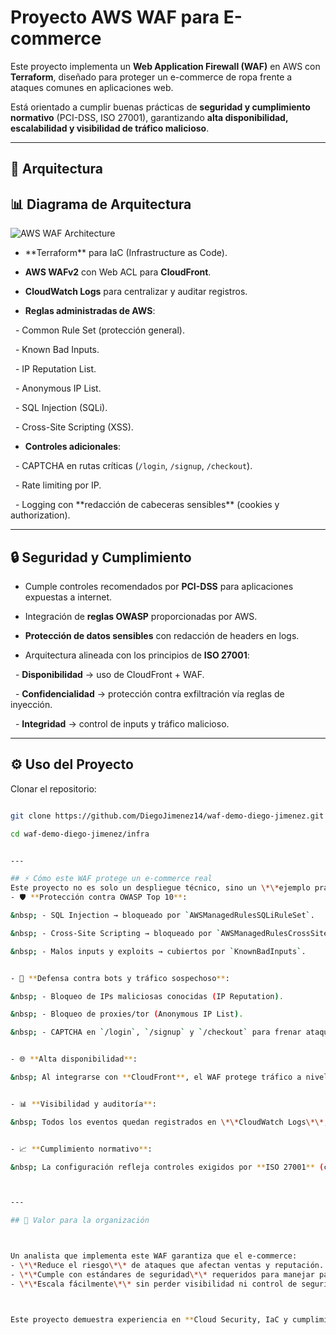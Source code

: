 # Proyecto AWS WAF para E-commerce



Este proyecto implementa un **Web Application Firewall (WAF)** en AWS con **Terraform**, diseñado para proteger un e-commerce de ropa frente a ataques comunes en aplicaciones web.  

Está orientado a cumplir buenas prácticas de **seguridad y cumplimiento normativo** (PCI-DSS, ISO 27001), garantizando **alta disponibilidad, escalabilidad y visibilidad de tráfico malicioso**.



---

## 🚀 Arquitectura

## 📊 Diagrama de Arquitectura

![AWS WAF Architecture](./infra/assets/waf-architecture.png)



- **Terraform\*\* para IaC (Infrastructure as Code).

- **AWS WAFv2** con Web ACL para **CloudFront**.

- **CloudWatch Logs** para centralizar y auditar registros.

- **Reglas administradas de AWS**:

&nbsp; - Common Rule Set (protección general).

&nbsp; - Known Bad Inputs.

&nbsp; - IP Reputation List.

&nbsp; - Anonymous IP List.

&nbsp; - SQL Injection (SQLi).

&nbsp; - Cross-Site Scripting (XSS).

- **Controles adicionales**:

&nbsp; - CAPTCHA en rutas críticas (`/login`, `/signup`, `/checkout`).

&nbsp; - Rate limiting por IP.

&nbsp; - Logging con \*\*redacción de cabeceras sensibles\*\* (cookies y authorization).



---



## 🔒 Seguridad y Cumplimiento

- Cumple controles recomendados por **PCI-DSS** para aplicaciones expuestas a internet.
- Integración de **reglas OWASP** proporcionadas por AWS.
- **Protección de datos sensibles** con redacción de headers en logs.

- Arquitectura alineada con los principios de **ISO 27001**:  

&nbsp; - **Disponibilidad** → uso de CloudFront + WAF.  

&nbsp; - **Confidencialidad** → protección contra exfiltración vía reglas de inyección.  

&nbsp; - **Integridad** → control de inputs y tráfico malicioso.



---

## ⚙️ Uso del Proyecto

Clonar el repositorio:

```bash

git clone https://github.com/DiegoJimenez14/waf-demo-diego-jimenez.git

cd waf-demo-diego-jimenez/infra


---

## ⚡ Cómo este WAF protege un e-commerce real
Este proyecto no es solo un despliegue técnico, sino un \*\*ejemplo práctico de cómo asegurar una plataforma de e-commerce en AWS\*\*:
- 🛡️ **Protección contra OWASP Top 10**:  

&nbsp; - SQL Injection → bloqueado por `AWSManagedRulesSQLiRuleSet`.  

&nbsp; - Cross-Site Scripting → bloqueado por `AWSManagedRulesCrossSiteScriptingRuleSet`.  

&nbsp; - Malos inputs y exploits → cubiertos por `KnownBadInputs`.  


- 🤖 **Defensa contra bots y tráfico sospechoso**:  

&nbsp; - Bloqueo de IPs maliciosas conocidas (IP Reputation).  

&nbsp; - Bloqueo de proxies/tor (Anonymous IP List).  

&nbsp; - CAPTCHA en `/login`, `/signup` y `/checkout` para frenar ataques de **credential stuffing** y fraude.  


- 🌐 **Alta disponibilidad**:  

&nbsp; Al integrarse con **CloudFront**, el WAF protege tráfico a nivel global sin impacto en la latencia.  


- 📊 **Visibilidad y auditoría**:  

&nbsp; Todos los eventos quedan registrados en \*\*CloudWatch Logs\*\*, con redacción de datos sensibles (`authorization`, `cookie`), alineado con \*\*PCI-DSS\*\*.  


- 📈 **Cumplimiento normativo**:  

&nbsp; La configuración refleja controles exigidos por **ISO 27001** (confidencialidad, integridad y disponibilidad) y **PCI-DSS** (protección de datos de tarjeta y usuarios).  



---

## 🌟 Valor para la organización



Un analista que implementa este WAF garantiza que el e-commerce:  
- \*\*Reduce el riesgo\*\* de ataques que afectan ventas y reputación.  
- \*\*Cumple con estándares de seguridad\*\* requeridos para manejar pagos.  
- \*\*Escala fácilmente\*\* sin perder visibilidad ni control de seguridad.  



Este proyecto demuestra experiencia en **Cloud Security, IaC y cumplimiento** aplicada a un caso real de negocio.  





